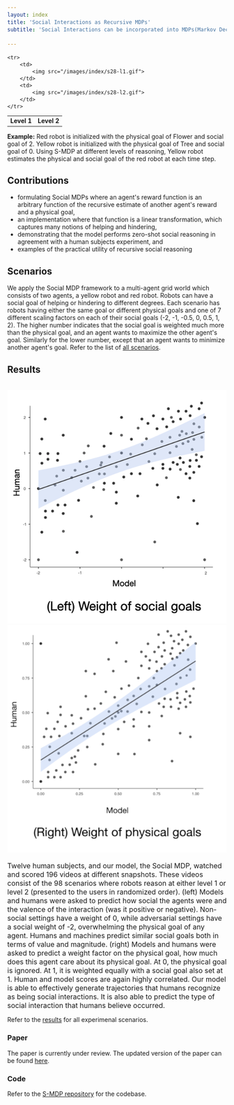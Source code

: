 ```yaml
---
layout: index
title: 'Social Interactions as Recursive MDPs'
subtitle: 'Social Interactions can be incorporated into MDPs(Markov Decision Process) by reasoning recursively about the goals of other agents. In essence, our method extends the reward function to include a combination of physical goals (something agents want to accomplish in the configuration space, a traditional MDP) and social goals (something agents want to accomplish relative to the goals of other agents). Our Social MDPs allow specifying reward functions in terms of the estimated reward functions of other agents, modeling interactions such as helping or hindering another agent (by maximizing or minimizing the other agent reward) while balancing this with the actual physical goals of each agent.Our formulation allows for an arbitrary function of another agent estimated reward structure and physical goals, enabling more complex behaviors such as politely hindering another agent or aggressively helping them. We present the results of zero-shot social inferences among robots in 2D grid environment and human estimates about their social interactions.'

---
```


<table cellpadding="1">
    <tr>
        <td style="width:50%; text-align:center">
            <b>Level 1</b>
        </td>
        <td style="width:50%; text-align:center">
            <b>Level 2</b>
        </td>
    </tr>
    
    <tr>
        <td>
            <img src="/images/index/s28-l1.gif"> 
        </td>
        <td>
            <img src="/images/index/s28-l2.gif">
        </td>
    </tr>
</table>
<b>Example:</b> Red robot is initialized with the physical goal of Flower and social goal of 2. Yellow robot is initialized with the physical goal of Tree and social goal of 0. Using S-MDP at different levels of reasoning, Yellow robot estimates the physical and social goal of the red robot at each time step.


## Contributions
* formulating Social MDPs where an agent's reward function is an arbitrary function of the recursive estimate of another agent's reward and a physical goal,
* an implementation where that function is a linear transformation, which captures many notions of helping and hindering,
* demonstrating that the model performs zero-shot social reasoning in agreement with a human subjects experiment, and
* examples of the practical utility of recursive social reasoning

## Scenarios
We apply the Social MDP framework to a multi-agent grid world which consists of two agents, a yellow robot and red robot. Robots can have a social goal of helping or hindering to different degrees. Each scenario has robots having either the same goal or different physical goals and one of 7 different scaling factors on each of their social goals (-2, -1, -0.5, 0, 0.5, 1, 2). The higher number indicates that the social goal is weighted much more than the physical goal, and an agent wants to maximize the other agent's goal. Similarly for the lower number, except that an agent wants to minimize another agent's goal. Refer to the list of <a href="{{ item.url | relative_url }}/scenarios">all scenarios</a>.
                 
## Results
<div class="gallery" data-columns="4">
    <img>
    <img src="/images/index/weight-social-goals-v2.png">
    <img src="/images/index/weight-physical-goals-v2.png">
    <img>
</div>
<span style="font-size:medium;">Twelve human subjects, and our model, the Social MDP, watched and scored 196 videos at different snapshots. These videos consist of the 98 scenarios where robots reason at either level 1 or level 2 (presented to the users in randomized order). (left) Models and humans were asked to predict how social the agents were and the valence of the interaction (was it positive or negative). Non-social settings have a weight of 0, while adversarial settings have a social weight of -2, overwhelming the physical goal of any agent. Humans and machines predict similar social goals both in terms of value and magnitude. (right) Models and humans were asked to predict a weight factor on the physical goal, how much does this agent care about its physical goal. At 0, the physical goal is ignored. At 1, it is weighted equally with a social goal also set at 1. Human and model scores are again highly correlated. Our model is able to effectively generate trajectories that humans recognize as being social interactions. It is also able to predict the type of social interaction that humans believe occurred.</span> 
<p>Refer to the <a href="{{ item.url | relative_url }}/results">results</a> for all experimenal scenarios.</p>


### Paper
The paper is currently under review. The updated version of the paper can be found <a href="{{ item.url | relative_url }}/paper">here</a>. 

### Code

Refer to the [S-MDP repository](https://github.com/Social-MDP/social-mdp-framework) for the codebase.

